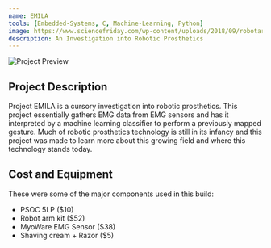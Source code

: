 ```yaml
---
name: EMILA
tools: [Embedded-Systems, C, Machine-Learning, Python]
image: https://www.sciencefriday.com/wp-content/uploads/2018/09/robotarm.png
description: An Investigation into Robotic Prosthetics
---
```


![Project Preview](http://ashazar.me/assets/EMILA-GIF.gif)

## Project Description
Project EMILA is a cursory investigation into robotic prosthetics. This project essentially gathers EMG data from EMG sensors and has it interpreted by a machine learning classifier to perform a previously mapped gesture. Much of robotic prosthetics technology is still in its infancy and this project was made to learn more about this growing field and where this technology stands today.

## Cost and Equipment
These were some of the major components used in this build:

-   PSOC 5LP ($10)
-   Robot arm kit ($52)
-   MyoWare EMG Sensor ($38)
-   Shaving cream + Razor ($5)
